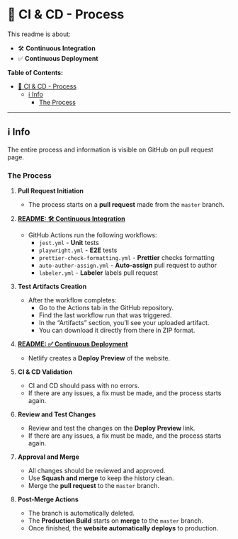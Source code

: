 # 🚀 CI & CD - Process

This readme is about:

- 🛠️ **Continuous Integration**
- ✅ **Continuous Deployment**

**Table of Contents:**

- [🚀 CI \& CD - Process](#-ci--cd---process)
  - [ℹ️ Info](#ℹ️-info)
    - [The Process](#the-process)

---

## ℹ️ Info

The entire process and information is visible on GitHub on pull request page.

### The Process

1. **Pull Request Initiation**

   - The process starts on a **pull request** made from the `master` branch.

2. **[README: 🛠️ Continuous Integration](README-continuous-integration.md)**

   - GitHub Actions run the following workflows:
     - `jest.yml` - **Unit** tests
     - `playwright.yml` - **E2E** tests
     - `prettier-check-formatting.yml` - **Prettier** checks formatting
     - `auto-author-assign.yml` - **Auto-assign** pull request to author
     - `labeler.yml` - **Labeler** labels pull request

3. **Test Artifacts Creation**

   - After the workflow completes:
     - Go to the Actions tab in the GitHub repository.
     - Find the last workflow run that was triggered.
     - In the “Artifacts” section, you’ll see your uploaded artifact.
     - You can download it directly from there in ZIP format.

4. **[README: ✅ Continuous Deployment](README-continuous-deployment.md)**

   - Netlify creates a **Deploy Preview** of the website.

5. **CI & CD Validation**

   - CI and CD should pass with no errors.
   - If there are any issues, a fix must be made, and the process starts again.

6. **Review and Test Changes**

   - Review and test the changes on the **Deploy Preview** link.
   - If there are any issues, a fix must be made, and the process starts again.

7. **Approval and Merge**

   - All changes should be reviewed and approved.
   - Use **Squash and merge** to keep the history clean.
   - Merge the **pull request** to the `master` branch.

8. **Post-Merge Actions**
   - The branch is automatically deleted.
   - The **Production Build** starts on **merge** to the `master` branch.
   - Once finished, the **website automatically deploys** to production.
